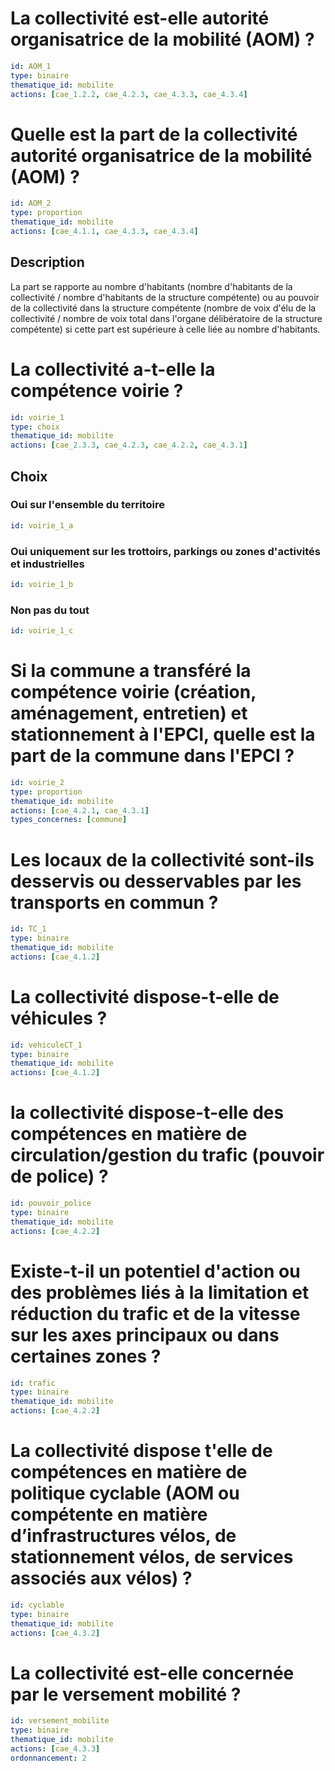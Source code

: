 # La collectivité est-elle autorité organisatrice de la mobilité (AOM) ?
```yaml
id: AOM_1
type: binaire
thematique_id: mobilite
actions: [cae_1.2.2, cae_4.2.3, cae_4.3.3, cae_4.3.4]
```

# Quelle est la part de la collectivité autorité organisatrice de la mobilité (AOM) ?
```yaml
id: AOM_2
type: proportion
thematique_id: mobilite
actions: [cae_4.1.1, cae_4.3.3, cae_4.3.4]
```
## Description
La part se rapporte au nombre d'habitants (nombre d'habitants de la collectivité / nombre d'habitants de la structure compétente) ou au pouvoir de la collectivité dans la structure compétente (nombre de voix d'élu de la collectivité / nombre de voix total dans l'organe délibératoire de la structure compétente) si cette part est supérieure à celle liée au nombre d'habitants.

# La collectivité a-t-elle la compétence voirie ?
```yaml
id: voirie_1
type: choix
thematique_id: mobilite
actions: [cae_2.3.3, cae_4.2.3, cae_4.2.2, cae_4.3.1]
```
## Choix
### Oui sur l'ensemble du territoire
```yaml
id: voirie_1_a
```
### Oui uniquement sur les trottoirs, parkings ou zones d'activités et industrielles
```yaml
id: voirie_1_b
```
### Non pas du tout
```yaml
id: voirie_1_c
```

# Si la commune a transféré la compétence voirie (création, aménagement, entretien) et stationnement à l'EPCI, quelle est la part de la commune dans l'EPCI ?
```yaml
id: voirie_2
type: proportion
thematique_id: mobilite
actions: [cae_4.2.1, cae_4.3.1]
types_concernes: [commune]
```

# Les locaux de la collectivité sont-ils desservis ou desservables par les transports en commun ?
```yaml
id: TC_1
type: binaire
thematique_id: mobilite
actions: [cae_4.1.2]
```

# La collectivité dispose-t-elle de véhicules ?
```yaml
id: vehiculeCT_1
type: binaire
thematique_id: mobilite
actions: [cae_4.1.2]
```

# la collectivité dispose-t-elle des compétences en matière de circulation/gestion du trafic (pouvoir de police) ?
```yaml
id: pouvoir_police
type: binaire
thematique_id: mobilite
actions: [cae_4.2.2]
```

# Existe-t-il un potentiel d'action ou des problèmes liés à la limitation et réduction du trafic et de la vitesse sur les axes principaux ou dans certaines zones ?
```yaml
id: trafic
type: binaire
thematique_id: mobilite
actions: [cae_4.2.2]
```

# La collectivité dispose t'elle de compétences en matière de politique cyclable (AOM ou compétente en matière d’infrastructures vélos, de stationnement vélos, de services associés aux vélos) ?
```yaml
id: cyclable
type: binaire
thematique_id: mobilite
actions: [cae_4.3.2]
```

# La collectivité est-elle concernée par le versement mobilité ?
```yaml
id: versement_mobilite
type: binaire
thematique_id: mobilite
actions: [cae_4.3.3]
ordonnancement: 2
```
